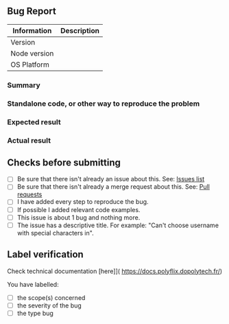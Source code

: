 ## Bug Report

<!-- Fill in the relevant information below to help triage your issue. -->

| Information  | Description |
| ------------ | ----------- |
| Version      |             |
| Node version |             |
| OS Platform  |             |

### Summary

<!-- Please explain in plain english your bug -->

### Standalone code, or other way to reproduce the problem

<!-- Please complete the text below to help us fix the issue -->

### Expected result

<!-- What was the expected (correct) behavior? -->

### Actual result

<!-- What is the current (buggy) behavior? -->

## Checks before submitting

- [ ] Be sure that there isn't already an issue about this. See: [Issues list](https://gitlab.polytech.umontpellier.fr/groups/polyflix-do/-/issues)
- [ ] Be sure that there isn't already a merge request about this. See: [Pull requests](https://gitlab.polytech.umontpellier.fr/groups/polyflix-do/-/merge_requests)
- [ ] I have added every step to reproduce the bug.
- [ ] If possible I added relevant code examples.
- [ ] This issue is about 1 bug and nothing more.
- [ ] The issue has a descriptive title. For example: "Can't choose username with special characters in".

## Label verification

Check technical documentation [here]]( https://docs.polyflix.dopolytech.fr/)

You have labelled:

- [ ] the scope(s) concerned
- [ ] the severity of the bug
- [ ] the type bug
